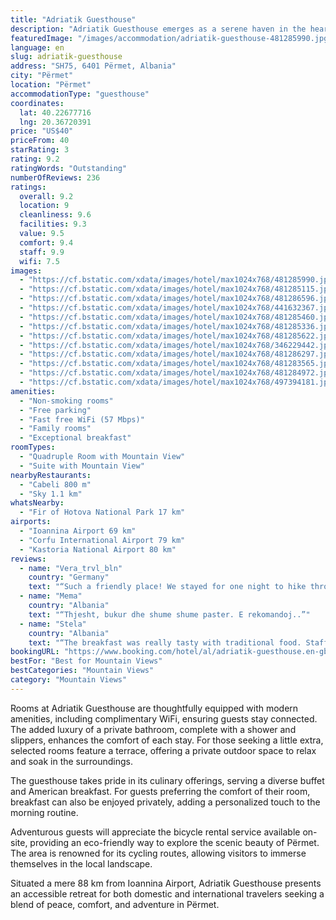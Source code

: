 ```yaml
---
title: "Adriatik Guesthouse"
description: "Adriatik Guesthouse emerges as a serene haven in the heart of Përmet, offering guests a unique blend of comfort and convenience."
featuredImage: "/images/accommodation/adriatik-guesthouse-481285990.jpg"
language: en
slug: adriatik-guesthouse
address: "SH75, 6401 Përmet, Albania"
city: "Përmet"
location: "Përmet"
accommodationType: "guesthouse"
coordinates:
  lat: 40.22677716
  lng: 20.36720391
price: "US$40"
priceFrom: 40
starRating: 3
rating: 9.2
ratingWords: "Outstanding"
numberOfReviews: 236
ratings:
  overall: 9.2
  location: 9
  cleanliness: 9.6
  facilities: 9.3
  value: 9.5
  comfort: 9.4
  staff: 9.9
  wifi: 7.5
images:
  - "https://cf.bstatic.com/xdata/images/hotel/max1024x768/481285990.jpg?k=c05bd6339de1a379f1467d0f53e5e3c325a299f87716f3a66584ef97e132d3e2&o=&hp=1"
  - "https://cf.bstatic.com/xdata/images/hotel/max1024x768/481285115.jpg?k=98857f25a225e065d58a56d46a8924ab11a3c3c3a40f75e1ca403772e81ca12e&o=&hp=1"
  - "https://cf.bstatic.com/xdata/images/hotel/max1024x768/481286596.jpg?k=100eb9d96724f444f04fcd1dfd4fb32b50c389dd59fa2c3b579e614263b00e7e&o=&hp=1"
  - "https://cf.bstatic.com/xdata/images/hotel/max1024x768/441632367.jpg?k=a7849d40d4aca4e2f77fb40ef7609e56a6f7c5e6cbd9420cf8ce12a7dcd08aa3&o=&hp=1"
  - "https://cf.bstatic.com/xdata/images/hotel/max1024x768/481285460.jpg?k=15304731fb0a32e714e946ea9b29171db68556a9e69711844ec49ab8566b3658&o=&hp=1"
  - "https://cf.bstatic.com/xdata/images/hotel/max1024x768/481285336.jpg?k=ac808625b19664f24064797bfa0ad7fc05a50396a5e44fbe23bccfbd50535ad6&o=&hp=1"
  - "https://cf.bstatic.com/xdata/images/hotel/max1024x768/481285622.jpg?k=fadfa80e1bff3cfca05e45e65890e92947fe40b46b38d436a81998ad4eba8e9e&o=&hp=1"
  - "https://cf.bstatic.com/xdata/images/hotel/max1024x768/346229442.jpg?k=9141b95be2127f6390c478505413c68adb6dd3706e36fc69e60d7c1bdc96836e&o=&hp=1"
  - "https://cf.bstatic.com/xdata/images/hotel/max1024x768/481286297.jpg?k=368c773f9a0b08a90b511dec710da9cbacfd38ff7dd6090a626fc65cb1f5d6b3&o=&hp=1"
  - "https://cf.bstatic.com/xdata/images/hotel/max1024x768/481283565.jpg?k=1ee5c40c908796f91a9f3ff5ade8144354fd7622355c679f717256be83c3c3d5&o=&hp=1"
  - "https://cf.bstatic.com/xdata/images/hotel/max1024x768/481284972.jpg?k=9dbf95f30ec1c1941706d83eccf118d3e97e04873a2b147c8aa62449737be940&o=&hp=1"
  - "https://cf.bstatic.com/xdata/images/hotel/max1024x768/497394181.jpg?k=77ba4fb3f3498fed840d78b54bd5bd438a7cc95eedc29e32e3322eba9f3a43b9&o=&hp=1"
amenities:
  - "Non-smoking rooms"
  - "Free parking"
  - "Fast free WiFi (57 Mbps)"
  - "Family rooms"
  - "Exceptional breakfast"
roomTypes:
  - "Quadruple Room with Mountain View"
  - "Suite with Mountain View"
nearbyRestaurants:
  - "Cabeli 800 m"
  - "Sky 1.1 km"
whatsNearby:
  - "Fir of Hotova National Park 17 km"
airports:
  - "Ioannina Airport 69 km"
  - "Corfu International Airport 79 km"
  - "Kastoria National Airport 80 km"
reviews:
  - name: "Vera_trvl_bln"
    country: "Germany"
    text: "“Such a friendly place! We stayed for one night to hike through the canyon, which we can absolutely recommend. We felt very welcome, the room was clean and the bed comfortable. We enjoyed the view on the mountains while we had our cute breakfast. 😊”"
  - name: "Mema"
    country: "Albania"
    text: "“Thjesht, bukur dhe shume shume paster. E rekomandoj..”"
  - name: "Stela"
    country: "Albania"
    text: "“The breakfast was really tasty with traditional food. Staff was nice and friendly. The location was perfect, near the city.”"
bookingURL: "https://www.booking.com/hotel/al/adriatik-guesthouse.en-gb.html?aid=8035640"
bestFor: "Best for Mountain Views"
bestCategories: "Mountain Views"
category: "Mountain Views"
---
```


Rooms at Adriatik Guesthouse are thoughtfully equipped with modern amenities, including complimentary WiFi, ensuring guests stay connected. The added luxury of a private bathroom, complete with a shower and slippers, enhances the comfort of each stay. For those seeking a little extra, selected rooms feature a terrace, offering a private outdoor space to relax and soak in the surroundings.

The guesthouse takes pride in its culinary offerings, serving a diverse buffet and American breakfast. For guests preferring the comfort of their room, breakfast can also be enjoyed privately, adding a personalized touch to the morning routine.

Adventurous guests will appreciate the bicycle rental service available on-site, providing an eco-friendly way to explore the scenic beauty of Përmet. The area is renowned for its cycling routes, allowing visitors to immerse themselves in the local landscape.

Situated a mere 88 km from Ioannina Airport, Adriatik Guesthouse presents an accessible retreat for both domestic and international travelers seeking a blend of peace, comfort, and adventure in Përmet.